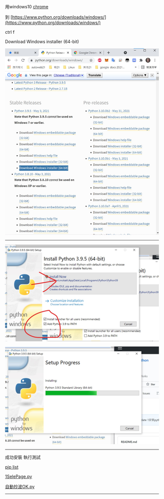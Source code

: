 
用windows10 [chrome](https://www.google.com/chrome/?brand=BNSD&gclid=Cj0KCQjwweyFBhDvARIsAA67M70qaIjCU6-uhM8JXWMoiQqskyOquFtspDFZauzeJeclFF8wdmt7hwkaAgOhEALw_wcB&gclsrc=aw.ds)

到 [https://www.python.org/downloads/windows/](https://www.python.org/downloads/windows/)

ctrl f

Download Windows installer (64-bit)


![1dwipy.jpg](https://raw.githubusercontent.com/mokaki/python/master/img/installPYTHON/1dwipy.jpg)

---

![2inaptp.jpg](https://raw.githubusercontent.com/mokaki/python/master/img/installPYTHON/2inaptp.jpg)

![3loing.jpg](https://raw.githubusercontent.com/mokaki/python/master/img/installPYTHON/3loing.jpg)

---

成功安裝 執行測試


[pip list](https://raw.githubusercontent.com/mokaki/python/master/piplist.md)

[1SelePage.py](https://raw.githubusercontent.com/mokaki/python/master/othen/1SelePage.py)

[自動抄波OK.py](https://raw.githubusercontent.com/mokaki/python/master/%E8%87%AA%E5%8B%95%E6%8A%84%E6%B3%A2/%E8%87%AA%E5%8B%95%E6%8A%84%E6%B3%A2OK.py)


---



